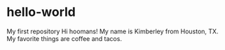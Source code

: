 # hello-world
My first repository 
Hi hoomans! My name is Kimberley from Houston, TX.  My favorite things are coffee and tacos.

